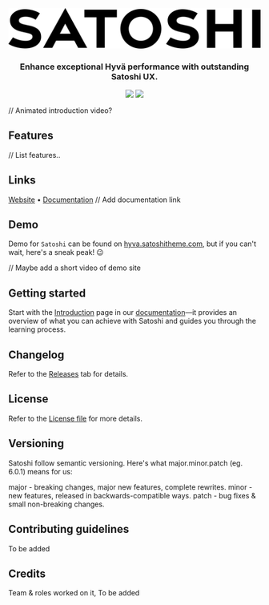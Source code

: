 [![Logo](logo.png)](https://www.satoshitheme.com/hyva)

<h3 align="center">Enhance exceptional Hyvä performance with outstanding Satoshi UX.</h3>

<p align="center">
  <img src="https://img.shields.io/github/last-commit/satoshiux/hyva">
  <img src="https://img.shields.io/github/license/satoshiux/hyva">
</p>

// Animated introduction video?

## Features

// List features..

## Links

[Website](https://www.satoshitheme.com/hyva) • [Documentation](#)
// Add documentation link

## Demo

Demo for `Satoshi` can be found on [hyva.satoshitheme.com](https://hyva.satoshitheme.com/), but if you can't wait, here's a sneak peak! 😉

// Maybe add a short video of demo site

## Getting started

Start with the [Introduction](#) page in our [documentation](#)—it provides an overview of what you can achieve with Satoshi and guides you through the learning process.

## Changelog

Refer to the [Releases](https://github.com/satoshiux/hyva/releases) tab for details.

## License

Refer to the [License file](https://github.com/satoshiux/hyva/blob/production/LICENSE.md) for more details.

## Versioning

Satoshi follow semantic versioning. Here's what major.minor.patch (eg. 6.0.1) means for us:

major - breaking changes, major new features, complete rewrites.
minor - new features, released in backwards-compatible ways.
patch - bug fixes & small non-breaking changes.

## Contributing guidelines

To be added

## Credits

Team & roles worked on it, To be added
